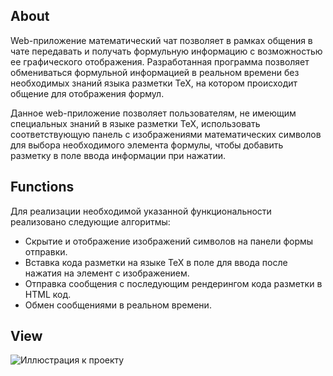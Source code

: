 About
----------------------------
Web-приложение математический чат позволяет в рамках общения в чате передавать и получать формульную информацию
 с возможностью ее графического отображения. Разработанная программа позволяет обмениваться 
 формульной информацией в реальном времени без необходимых знаний языка разметки TeX, 
 на котором происходит общение для отображения формул.

Данное web-приложение позволяет пользователям, не имеющим специальных знаний в языке разметки TeX, использовать 
соответствующую панель с изображениями математических символов для выбора необходимого 
элемента формулы, чтобы добавить разметку в поле ввода информации при нажатии.

Functions
-----------------------------
Для реализации необходимой указанной функциональности реализовано следующие алгоритмы:
* Скрытие и отображение изображений символов на панели формы отправки.
* Вставка кода разметки на языке TeX в поле для ввода после нажатия на элемент с изображением.
* Отправка сообщения с последующим рендерингом кода разметки в HTML код.
* Обмен сообщениями в реальном времени.

View
-----------------------------

![Иллюстрация к проекту](https://github.com/IHolovach/parseedit/blob/master/images/chatview.png)